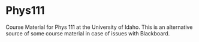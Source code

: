 # Phys111
Course Material for Phys 111 at the University of Idaho. This is an alternative source of some course material in case of issues with Blackboard.
